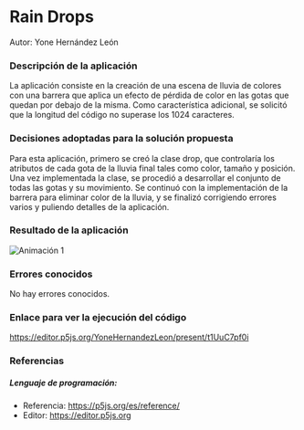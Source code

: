 # Rain Drops
Autor: Yone Hernández León

### Descripción de la aplicación
La aplicación consiste en la creación de una escena de lluvia de colores con una barrera que aplica un efecto de pérdida de color en las gotas que quedan por debajo de la misma. Como característica adicional, se solicitó que la longitud del código no superase los 1024 caracteres.

### Decisiones adoptadas para la solución propuesta
Para esta aplicación, primero se creó la clase drop, que controlaría los atributos de cada gota de la lluvia final tales como color, tamaño y posición. Una vez implementada la clase, se procedió a desarrollar el conjunto de todas las gotas y su movimiento. Se continuó con la implementación de la barrera para eliminar color de la lluvia, y se finalizó corrigiendo errores varios y puliendo detalles de la aplicación.

### Resultado de la aplicación
![Animación 1](https://github.com/YoneHernandezLeon/RainDrops/blob/main/raindrops.gif?raw=true)

### Errores conocidos
No hay errores conocidos.

### Enlace para ver la ejecución del código
https://editor.p5js.org/YoneHernandezLeon/present/t1UuC7pf0i

### Referencias
##### Lenguaje de programación:
- Referencia: https://p5js.org/es/reference/
- Editor: https://editor.p5js.org

